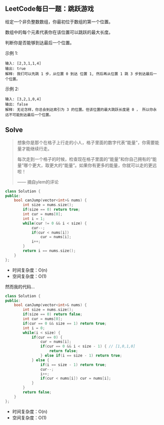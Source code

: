 ## LeetCode每日一题：跳跃游戏

给定一个非负整数数组，你最初位于数组的第一个位置。

数组中的每个元素代表你在该位置可以跳跃的最大长度。

判断你是否能够到达最后一个位置。

示例 1:

```
输入: [2,3,1,1,4]
输出: true
解释: 我们可以先跳 1 步，从位置 0 到达 位置 1, 然后再从位置 1 跳 3 步到达最后一个位置。
```

示例 2:

```
输入: [3,2,1,0,4]
输出: false
解释: 无论怎样，你总会到达索引为 3 的位置。但该位置的最大跳跃长度是 0 ， 所以你永远不可能到达最后一个位置。
```


## Solve

>想象你是那个在格子上行走的小人，格子里面的数字代表“能量”，你需要能量才能继续行走。
>
>每次走到一个格子的时候，检查现在格子里面的“能量”和你自己拥有的“能量”哪个更大，取更大的“能量”。如果你有更多的能量，你就可以走的更远啦！
>
>—— 摘自ylem的评论


```c++
class Solution {
public:
    bool canJump(vector<int>& nums) {
        int size = nums.size();
        if(size == 0) return true;
        int cur = nums[0];
        int i = 1;
        while(cur != 0 && i < size) {
            cur--;
            if(cur < nums[i])
                cur = nums[i];
            i++;
        }
        return i == nums.size();
    }
};
```

* 时间复杂度：O(n)
* 空间复杂度：O(1)


然而我的代码...

```c++
class Solution {
public:
    bool canJump(vector<int>& nums) {
        int size = nums.size();
        if(size == 0) return false;
        int cur = nums[0];
        if(cur == 0 && size == 1) return true;
        int i = 0;
        while(i < size) {
            if(cur == 0) {
                cur = nums[i];
                if(cur == 0 && i < size - 1) { // [1,0,1,0]
                    return false;
                } else if(i == size - 1) return true;
            } else {
                if(i == size - 1) return true;
                cur--;
                i++;
                if(cur < nums[i]) cur = nums[i];
            }
        }
        return false;
    }
};
```

* 时间复杂度：O(n)
* 空间复杂度：O(1)